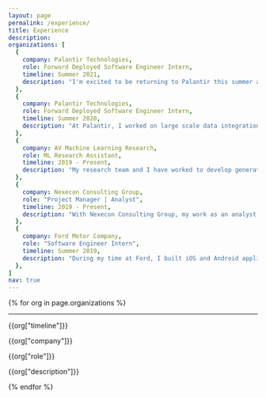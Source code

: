 ```yaml
---
layout: page
permalink: /experience/
title: Experience
description:
organizations: [
  {
    company: Palantir Technologies,
    role: Forward Deployed Software Engineer Intern,
    timeline: Summer 2021,
    description: "I'm excited to be returning to Palantir this summer as an FDSE intern!"
  },
  {
    company: Palantir Technologies,
    role: Forward Deployed Software Engineer Intern,
    timeline: Summer 2020,
    description: "At Palantir, I worked on large scale data integration and cleaning by writing transforms for big data, and subsequently utilized the cleaned data to build models and workflows for a partner client. A significant portion of my role was to demo those workflows to clients and guide them through user adoption, all while continuing to finetune the product from a software perspective."
  },
  {
    company: AV Machine Learning Research,
    role: ML Research Assistant,
    timeline: 2019 - Present,
    description: "My research team and I have worked to develop generators for images of terrain. To train the model, we first utilized a webscraper to harvest images of different types of terrain from Google images. Using these images, we trained a convolutional neural network to classify an icy road from other types of terrain. From there, we tuned a generative adversarial network to produce new images of icy roads, effectively testing the accuracy of the CNN. I am currently working on a novel approach to apply generic feature transfer (summer to winter) optimized for few shot learning to a small input dataset of images. I'm currently experimenting with cycle-consistency loss and PatchNCE loss to preserve the input feature mapping while training towards a target domain, while utilizing a pyramid GAN structure to facilitate few-shot learning."
  },
  {
    company: Nexecon Consulting Group,
    role: "Project Manager | Analyst",
    timeline: 2019 - Present,
    description: "With Nexecon Consulting Group, my work as an analyst has allowed me to partner with several high-profile Fortune 500 clients. In one of these projects, I developed a software tool to minimize delays at an international airport by tracking previous flight data and predicting delay chance percentages for future flights, using parameters such as the gate layout. My team and I developed back-end logic as well as a front-end service in React. Most recently, I've worked as the project manager of a team aiming to aide an early-stage start-up in their market research and user acquisition."
  },
  {
    company: Ford Motor Company,
    role: "Software Engineer Intern",
    timeline: Summer 2019,
    description: "During my time at Ford, I built iOS and Android applications that could control automobile functions remotely, such as starting and stopping vehicles. The applications both utilized OAuth security measures and stored accounts and preferences locally on a device to protect privacy. They are now used internally to help developers find bugs in different Ford servers, and are used externally to showcase Ford API functionalities to potential clients."
  },
]
nav: true
---
```


<div class="experiences">

  {% for org in page.organizations %}
    <hr>
    <div class="expContainer">
      <div class="timeline">
        <p class="time">{{org["timeline"]}}</p>
      </div>
      <div class="expInfo">
        <p class="company">{{org["company"]}}</p>
        <p class="role">{{org["role"]}}</p>
        <p class="description">{{org["description"]}}</p>
      </div>
    </div>
  {% endfor %}

</div>
